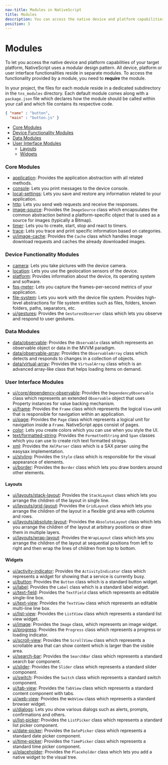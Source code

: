 ```yaml
---
nav-title: Modules in NativeScript
title: Modules
description: You can access the native device and platform capabilities of your target platform with the help of the NativeScript modules.
position: 3
---
```


# Modules

To let you access the native device and platform capabilities of your target platform, NativeScript uses a modular design pattern. All device, platform or user interface functionalities reside in separate modules. To access the functionality provided by a module, you need to **require** the module.

In your project, the files for each module reside in a dedicated subdirectory in the `tns_modules` directory. Each default module comes along with a `package.json` file which declares how the module should be called within your call and which file contains its respective code.

```JSON
{ "name" : "button",
  "main" : "button.js" }
``` 

* [Core Modules](#core-modules)
* [Device Functionality Modules](#device-functionality-modules)
* [Data Modules](#data-modules)
* [User Interface Modules](#user-interface-modules)
	* [Layouts](#layouts)
	* [Widgets](#widgets)

### Core Modules

+ [application](./ApiReference/application/HOW-TO.md): Provides the application abstraction with all related methods.
+ [console](./ApiReference/console/HOW-TO.md): Lets you print messages to the device console.
+ [local-settings](./ApiReference/local-settings/HOW-TO.md): Lets you save and restore any information related to your application.
+ [http](./ApiReference/http/HOW-TO.md): Lets you send web requests and receive the responses.
+ [image-source](./ApiReference/image-source/HOW-TO.md): Provides the `ImageSource` class which encapsulates the common abstraction behind a platform-specific object that is used as a source for images (typically a Bitmap).
+ [timer](./ApiReference/timer/HOW-TO.md): Lets you to create, start, stop and react to timers.
+ [trace](./ApiReference/trace/HOW-TO.md): Lets you trace and print specific information based on categories.
+ [ui/image-cache](./ApiReference/ui/image-cache/HOW-TO.md): Provides the `Cache` class which handles image download requests and caches the already downloaded images.

### Device Functionality Modules

+ [camera](./ApiReference/camera/HOW-TO.md): Lets you take pictures with the device camera.
+ [location](./ApiReference/location/HOW-TO.md): Lets you use the geolocation sensors of the device.
+ [platform](./ApiReference/platform/HOW-TO.md): Provides information about the device, its operating system and software.
+ [fps-meter](./ApiReference/fps-meter/HOW-TO.md): Lets you capture the frames-per-second metrics of your application.
+ [file-system](./ApiReference/file-system/HOW-TO.md): Lets you work with the device file system. Provides high-level abstractions for file system entities such as files, folders, known folders, paths, separators, etc.
+ [ui/gestures](./ApiReference/ui/gestures/HOW-TO.md): Provides the `GesturesObserver` class which lets you observe and respond to user gestures.

### Data Modules

+ [data/observable](./ApiReference/data/observable/HOW-TO.md): Provides the `Observable` class which represents an observable object or data in the MVVM paradigm.
+ [data/observable-array](./ApiReference/data/observable-array/HOW-TO.md): Provides the `ObservableArray` class which detects and responds to changes in a collection of objects.
+ [data/virtual-array](./ApiReference/data/virtual-array/HOW-TO.md): Provides the `VirtualArray` class which is an advanced array-like class that helps loading items on demand.

### User Interface Modules

+ [ui/core/dependency-observable](./ApiReference/ui/core/dependency-observable/HOW-TO.md): Provides the `DependencyObservable` class which represents an extended `Observable` object that uses Property instances for value backing mechanism.
+ [ui/frame](./ApiReference/ui/frame/HOW-TO.md): Provides the `Frame` class which represents the logical `View` unit that is responsible for navigation within an application.
+ [ui/page](./ApiReference/ui/page/HOW-TO.md): Provides the `Page` class which represents a logical unit for navigation inside a `Frame`. NativeScript apps consist of pages.
+ [color](./ApiReference/color/HOW-TO.md): Lets you create colors which you can use when you style the UI.
+ [text/formatted-string](./ApiReference/text/formatted-string/HOW-TO.md): Provides the `FormattedString` and `Span` classes which you can use to create rich text formatted strings.
+ [xml](./ApiReference/xml/HOW-TO.md): Provides the `XmlParser` class which is a SAX parser using the easysax implementation.
+ [ui/styling](./ApiReference/ui/styling/HOW-TO.md): Provides the `Style` class which is responsible for the visual appearance of elements.
+ [ui/border](./ApiReference/ui/border/HOW-TO.md): Provides the `Border` class which lets you draw borders around other elements.

#### Layouts

+ [ui/layouts/stack-layout](./ApiReference/ui/layouts/stack-layout/HOW-TO.md): Provides the `StackLayout` class which lets you arrange the children of the layout in single line.
+ [ui/layouts/grid-layout](./ApiReference/ui/layouts/grid-layout/HOW-TO.md): Provides the `GridLayout` class which lets you arrange the children of the layout in a flexible grid area with columns and rows.
+ [ui/layouts/absolute-layout](./ApiReference/ui/layouts/absolute-layout/HOW-TO.md): Provides the `AbsoluteLayout` class which lets you arrange the children of the layout at arbitrary positions or draw them in multiple layers.
+ [ui/layouts/wrap-layout](./ApiReference/ui/layouts/wrap-layout/HOW-TO.md): Provides the `WrapLayout` class which lets you arrange the children of the layout at sequential positions from left to right and then wrap the lines of children from top to bottom.

#### Widgets

+ [ui/activity-indicator](./ApiReference/ui/activity-indicator/HOW-TO.md): Provides the `ActivityIndicator` class which represents a widget for showing that a service is currently busy.
+ [ui/button](./ApiReference/ui/button/HOW-TO.md): Provides the `Button` class which is a standard button widget.
+ [ui/label](./ApiReference/ui/label/HOW-TO.md): Provides the `Label` class which is a standard label widget.
+ [ui/text-field](./ApiReference/ui/text-field/HOW-TO.md): Provides the `TextField` class which represents an editable single-line box.
+ [ui/text-view](./ApiReference/ui/text-view/HOW-TO.md): Provides the `TextView` class which represents an editable multi-line line box.
+ [ui/list-view](./ApiReference/ui/list-view/HOW-TO.md): Provides the `ListView` class which represents a standard list view widget.
+ [ui/image](./ApiReference/ui/image/HOW-TO.md): Provides the `Image` class, which represents an image widget.
+ [ui/progress](./ApiReference/ui/progress/HOW-TO.md): Provides the `Progress` class which represents a progress or loading indicator.
+ [ui/scroll-view](./ApiReference/ui/scroll-view/HOW-TO.md): Provides the `ScrollView` class which represents a scrollable area that can show content which is larger than the visible area.
+ [ui/search-bar](./ApiReference/ui/search-bar/HOW-TO.md): Provides the `SearchBar` class which represents a standard search bar component.
+ [ui/slider](./ApiReference/ui/slider/HOW-TO.md): Provides the `Slider` class which represents a standard slider component.
+ [ui/switch](./ApiReference/ui/switch/HOW-TO.md): Provides the `Switch` class which represents a standard switch component.
+ [ui/tab-view](./ApiReference/ui/tab-view/HOW-TO.md): Provides the `TabView` class which represents a standard content component with tabs.
+ [ui/web-view](./ApiReference/ui/web-view/HOW-TO.md): Provides the `WebView` class which represents a standard browser widget.
+ [ui/dialogs](./ApiReference/ui/dialogs/HOW-TO.md): Lets you show various dialogs such as alerts, prompts, confirmations and others.
+ [ui/list-picker](./ApiReference/ui/list-picker/HOW-TO.md): Provides the `ListPicker` class which represents a standard list picker component.
+ [ui/date-picker](./ApiReference/ui/date-picker/HOW-TO.md): Provides the `DatePicker` class which represents a standard date picker component.
+ [ui/time-picker](./ApiReference/ui/time-picker/HOW-TO.md): Provides the `TimePicker` class which represents a standard time picker component.
+ [ui/placeholder](./placeholder.md): Provides the `Placeholder` class which lets you add a native widget to the visual tree.